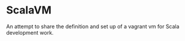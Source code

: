 ScalaVM
=======

An attempt to share the definition and set up of a vagrant vm for Scala development work.
